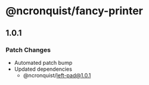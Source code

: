 # @ncronquist/fancy-printer

## 1.0.1

### Patch Changes

- Automated patch bump
- Updated dependencies
  - @ncronquist/left-pad@1.0.1
